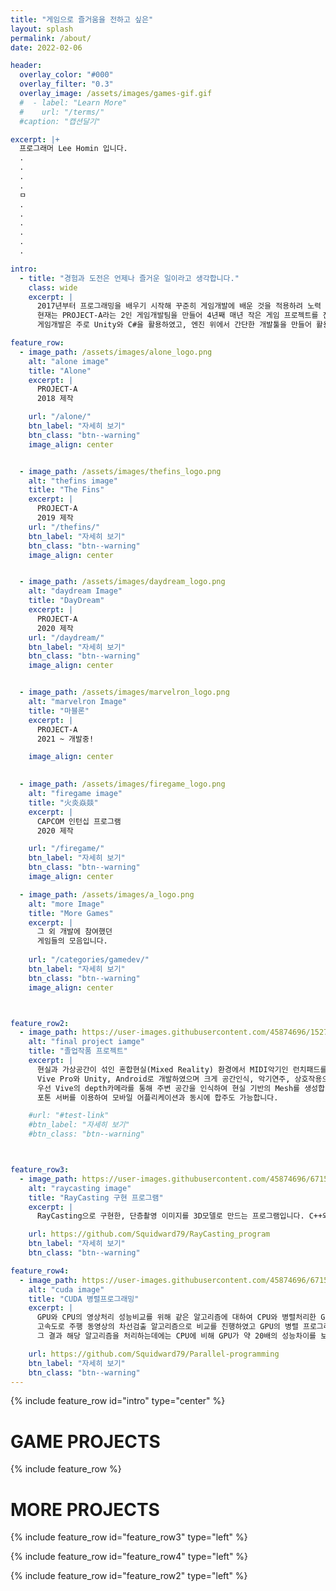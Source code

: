 ```yaml
---
title: "게임으로 즐거움을 전하고 싶은"
layout: splash
permalink: /about/
date: 2022-02-06

header:
  overlay_color: "#000"
  overlay_filter: "0.3"
  overlay_image: /assets/images/games-gif.gif
  #  - label: "Learn More"
  #    url: "/terms/"
  #caption: "캡션달기"

excerpt: |+
  프로그래머 Lee Homin 입니다.  
  .    
  .    
  .    
  .    
  ㅁ    
  .  
  .  
  .  
  .  
  .   
  .  

intro: 
  - title: "경험과 도전은 언제나 즐거운 일이라고 생각합니다."
    class: wide
    excerpt: |
      2017년부터 프로그래밍을 배우기 시작해 꾸준히 게임개발에 배운 것을 적용하려 노력 중입니다.  
      현재는 PROJECT-A라는 2인 게임개발팀을 만들어 4년째 매년 작은 게임 프로젝트를 진행하고 있습니다.  
      게임개발은 주로 Unity와 C#을 활용하였고, 엔진 위에서 간단한 개발툴을 만들어 활용하기도 하였습니다.  

feature_row:
  - image_path: /assets/images/alone_logo.png
    alt: "alone image"
    title: "Alone"
    excerpt: |
      PROJECT-A  
      2018 제작

    url: "/alone/"
    btn_label: "자세히 보기"
    btn_class: "btn--warning" 
    image_align: center


  - image_path: /assets/images/thefins_logo.png
    alt: "thefins image"
    title: "The Fins"
    excerpt: |
      PROJECT-A  
      2019 제작
    url: "/thefins/"
    btn_label: "자세히 보기"
    btn_class: "btn--warning"
    image_align: center


  - image_path: /assets/images/daydream_logo.png
    alt: "daydream Image"
    title: "DayDream"
    excerpt: |
      PROJECT-A  
      2020 제작
    url: "/daydream/"
    btn_label: "자세히 보기"
    btn_class: "btn--warning"
    image_align: center


  - image_path: /assets/images/marvelron_logo.png
    alt: "marvelron Image"
    title: "마블론"
    excerpt: |
      PROJECT-A  
      2021 ~ 개발중!

    image_align: center
    

  - image_path: /assets/images/firegame_logo.png
    alt: "firegame image"
    title: "火炎焱燚"
    excerpt: |
      CAPCOM 인턴십 프로그램   
      2020 제작 

    url: "/firegame/"
    btn_label: "자세히 보기"
    btn_class: "btn--warning" 
    image_align: center

  - image_path: /assets/images/a_logo.png
    alt: "more Image"
    title: "More Games"
    excerpt: |
      그 외 개발에 참여했던  
      게임들의 모음입니다.
    
    url: "/categories/gamedev/"
    btn_label: "자세히 보기"
    btn_class: "btn--warning"
    image_align: center



feature_row2:
  - image_path: https://user-images.githubusercontent.com/45874696/152729024-aad5fe06-9293-46fb-ad3d-719bb857525f.png
    alt: "final project iamge"
    title: "졸업작품 프로젝트"
    excerpt: |
      현실과 가상공간이 섞인 혼합현실(Mixed Reality) 환경에서 MIDI악기인 런치패드를 가상으로 연주하는 프로그램입니다.   
      Vive Pro와 Unity, Android로 개발하였으며 크게 공간인식, 악기연주, 상호작용으로 구분됩니다.
      우선 Vive의 depth카메라를 통해 주변 공간을 인식하여 현실 기반의 Mesh를 생성합니다. 그런 다음 눈앞에 놓여진 가상의 악기를 컨트롤러를 이용해 연주하게 되면 발생하는 오디오 파형에 맞춰 공간에 파티클 이펙트가 발생합니다. 이 파티클 이펙트는 현실 기반으로 생성된 Mesh와 충돌하여 상호작용하여 실제 공간에 3D 파티클이 부딪히는 것처럼 느껴지게 됩니다. 
      포톤 서버를 이용하여 모바일 어플리케이션과 동시에 합주도 가능합니다.   

    #url: "#test-link"
    #btn_label: "자세히 보기"
    #btn_class: "btn--warning"



feature_row3:
  - image_path: https://user-images.githubusercontent.com/45874696/67154377-50269480-f336-11e9-91c2-0dad29a50bc0.png
    alt: "raycasting image"
    title: "RayCasting 구현 프로그램"
    excerpt: |
      RayCasting으로 구현한, 단층촬영 이미지를 3D모델로 만드는 프로그램입니다. C++와 OpenGL로 작성하였으며 이미지 렌더링을 위한 노말, 투명도, 컬러 계산 등을 구현하였습니다. 3D모델의 투명도를 조절하여 피부와 그 내부의 뼈를 볼 수 있고, 모델을 회전시키는 기능이 있습니다.   

    url: https://github.com/Squidward79/RayCasting_program
    btn_label: "자세히 보기"
    btn_class: "btn--warning"

feature_row4:
  - image_path: https://user-images.githubusercontent.com/45874696/67154576-acd77e80-f339-11e9-819b-c423a81bdf43.png
    alt: "cuda image"
    title: "CUDA 병렬프로그래밍"
    excerpt: |
      GPU와 CPU의 영상처리 성능비교를 위해 같은 알고리즘에 대하여 CPU와 병렬처리한 GPU의 처리속도를 비교하는 프로젝트입니다.   
      고속도로 주행 동영상의 차선검출 알고리즘으로 비교를 진행하였고 GPU의 병렬 프로그래밍은 NVIDIA사의 CUDA를 사용하였습니다.  
      그 결과 해당 알고리즘을 처리하는데에는 CPU에 비해 GPU가 약 20배의 성능차이를 보임을 확인할 수 있었습니다. 

    url: https://github.com/Squidward79/Parallel-programming
    btn_label: "자세히 보기"
    btn_class: "btn--warning"
---
```


{% include feature_row id="intro" type="center" %}

<h1> GAME PROJECTS </h1>

{% include feature_row %}


<h1> MORE PROJECTS </h1>

{% include feature_row id="feature_row3" type="left" %}

{% include feature_row id="feature_row4" type="left" %}

{% include feature_row id="feature_row2" type="left" %}

